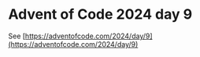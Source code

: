 # Advent of Code 2024 day 9

See [https://adventofcode.com/2024/day/9](https://adventofcode.com/2024/day/9)

